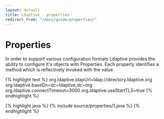 ```yaml
---
layout: default
title: Ldaptive - properties
redirect_from: "/docs/guide/properties/"
---
```


# Properties

In order to support various configuration formats Ldaptive provides the ability to configure it's objects with Properties. Each property identifies a method which is reflectively invoked with the value.

{% highlight text %}
org.ldaptive.ldapUrl=ldap://directory.ldaptive.org
org.ldaptive.baseDn=dc=ldaptive,dc=org
org.ldaptive.connectTimeout=3000
org.ldaptive.useStartTLS=true
{% endhighlight %}

{% highlight java %}
{% include source/properties/1.java %}
{% endhighlight %}


